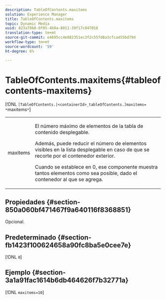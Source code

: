 ```yaml
---
description: TableOfContents.maxitems
solution: Experience Manager
title: TableOfContents.maxitems
topic: Dynamic Media
uuid: 823a70b8-0f05-4b8a-8011-39f17c047018
translation-type: tm+mt
source-git-commit: e4695cc4e882351ec3f2c55fd8a3cfca455bd79d
workflow-type: tm+mt
source-wordcount: '59'
ht-degree: 6%

---
```



# TableOfContents.maxitems{#tableofcontents-maxitems}

[!DNL `[TableOfContents.|<containerId>_tableOfContents.]maxitems= *`maxitems`*`]

<table id="table_F9BC656721B04870AC628ACBC47E7200"> 
 <tbody> 
  <tr> 
   <td> <p> <span class="codeph"><span class="varname"> maxitems</span></span> </p> </td> 
   <td> <p>El número máximo de elementos de la tabla de contenido desplegable. </p> <p>Además, puede reducir el número de elementos visibles en la lista desplegable en caso de que se recorte por el contenedor exterior. </p> <p>Cuando se establece en <span class="codeph"> 0</span>, ese componente muestra tantos elementos como sea posible, dado el contenedor al que se agrega. </p> </td> 
  </tr> 
 </tbody> 
</table>

## Propiedades {#section-850a060bf471467f9a640116f8368851}

Opcional.

## Predeterminado {#section-fb1423f100624658a90fc8ba5e0cee7e}

[!DNL `0`]

## Ejemplo {#section-3a1a91fac1614b6db464626f7b32771a}

[!DNL `maxitems=10`]
